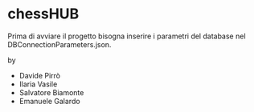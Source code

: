 # chessHUB

Prima di avviare il progetto bisogna inserire i parametri del database nel DBConnectionParameters.json.

by
- Davide Pirrò
- Ilaria Vasile
- Salvatore Biamonte
- Emanuele Galardo